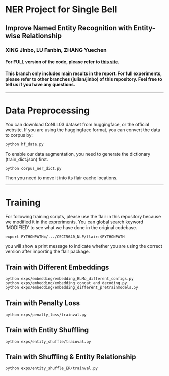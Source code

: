 # NER Project for Single Bell
## Improve Named Entity Recognition with Entity-wise Relationship
### XING JInbo, LU Fanbin, ZHANG Yuechen
#### For FULL version of the code, please refer to [this site](https://github.com/JulianJuaner/CSCI5640_NLP).
#### This branch only includes main results in the report. For full experiments, please refer to other branches (julian/jinbo) of this repository. Feel free to tell us if you have any questions.
***
# Data Preprocessing
You can download CoNLL03 dataset from huggingface, or the official website. If you are using the huggingface format, you can convert the data to corpus by:
```
python hf_data.py
```
To enable our data augmentation, you need to generate the dictionary (train_dict.json) first.
```
python corpus_ner_dict.py
```
Then you need to move it into its flair cache locations.
***
# Training
For following training scripts, please use the flair in this repository because we modified it in the expreriments. You can global search keyword 'MODIFIED' to see what we have done in the original codebase.

```
export PYTHONPATH=/.../CSCI5640_NLP/flair:$PYTHONPATH
```
you will show a print message to indicate whether you are using the correct version after importing the flair package.
## Train with Different Embeddings
```
python exps/embedding/embedding_ELMo_different_configs.py
python exps/embedding/embedding_concat_and_decoding.py
python exps/embedding/embedding_different_pretrainmodels.py
```
## Train with Penalty Loss
```
python exps/penalty_loss/trainval.py
```
## Train with Entity Shuffling
```
python exps/entity_shuffle/trainval.py
```
## Train with Shuffling & Entity Relationship
```
python exps/entity_shuffle_ER/trainval.py
```